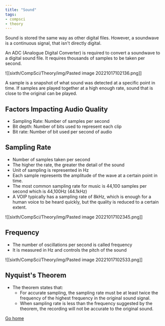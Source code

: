 ```yaml
---
title: "Sound"
tags:
- compsci
- theory
---
```


Sound is stored the same way as other digital files. However, a soundwave is a continuous signal, that isn't directly digital. 

An ADC (Analogue Digital Converter) is required to convert a soundwave to a digital sound file. It requires thousands of samples to be taken per second.

![[sixth/CompSci/Theory/img/Pasted image 20221017102136.png]]

A sample is a snapshot of what sound was detected at a specific point in time. If samples are played together at a high enough rate, sound that is close to the original can be played.

## Factors Impacting Audio Quality
- Sampling Rate: Number of samples per second
- Bit depth: Number of bits used to represent each clip
- Bit rate: Number of bit used per second of audio

## Sampling Rate
- Number of samples taken per second
- The higher the rate, the greater the detail of the sound
- Unit of sampling is represented in Hz
- Each sample represents the amplitude of the wave at a certain point in time.
- The most common sampling rate for music is 44,100 samples per second which is 44,100Hz (44.1kHz)
- A VOIP typically has a sampling rate of 8kHz, which is enough for a human voice to be heard quickly, but the quality is reduced to a certain extent.


![[sixth/CompSci/Theory/img/Pasted image 20221017102345.png]]

## Frequency
- The number of oscillations per second is called frequency
- It is measured in Hz and controls the pitch of the sound

![[sixth/CompSci/Theory/img/Pasted image 20221017102533.png]]

## Nyquist's Theorem
- The theorem states that:
	- For accurate sampling, the sampling rate must be at least twice the frequency of the highest frequency in the original sound signal.
	- When sampling rate is less than the frequency suggested by the theorem, the recording will not be accurate to the original sound.

[Go home](/)